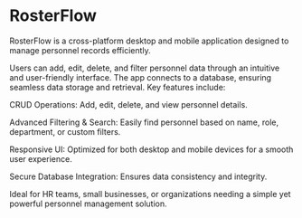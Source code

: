 # RosterFlow
RosterFlow is a cross-platform desktop and mobile application designed to manage personnel records efficiently.

Users can add, edit, delete, and filter personnel data through an intuitive and user-friendly interface. The app connects to a database, ensuring seamless data storage and retrieval. Key features include:

CRUD Operations: Add, edit, delete, and view personnel details.

Advanced Filtering & Search: Easily find personnel based on name, role, department, or custom filters.

Responsive UI: Optimized for both desktop and mobile devices for a smooth user experience.

Secure Database Integration: Ensures data consistency and integrity.

Ideal for HR teams, small businesses, or organizations needing a simple yet powerful personnel management solution.
